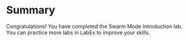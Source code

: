 # Summary

Congratulations! You have completed the Swarm Mode Introduction lab. You can practice more labs in LabEx to improve your skills.
